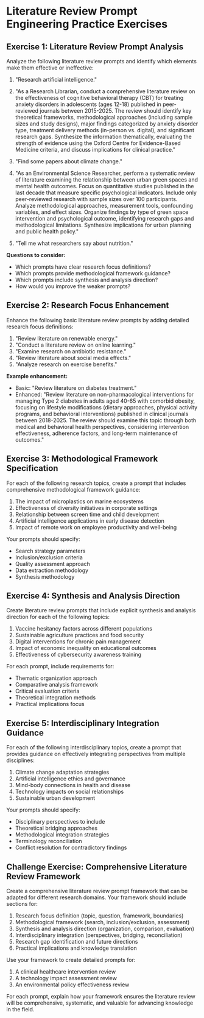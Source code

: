 # Literature Review Prompt Engineering Practice Exercises

## Exercise 1: Literature Review Prompt Analysis

Analyze the following literature review prompts and identify which elements make them effective or ineffective:

1. "Research artificial intelligence."

2. "As a Research Librarian, conduct a comprehensive literature review on the effectiveness of cognitive behavioral therapy (CBT) for treating anxiety disorders in adolescents (ages 12-18) published in peer-reviewed journals between 2015-2025. The review should identify key theoretical frameworks, methodological approaches (including sample sizes and study designs), major findings categorized by anxiety disorder type, treatment delivery methods (in-person vs. digital), and significant research gaps. Synthesize the information thematically, evaluating the strength of evidence using the Oxford Centre for Evidence-Based Medicine criteria, and discuss implications for clinical practice."

3. "Find some papers about climate change."

4. "As an Environmental Science Researcher, perform a systematic review of literature examining the relationship between urban green spaces and mental health outcomes. Focus on quantitative studies published in the last decade that measure specific psychological indicators. Include only peer-reviewed research with sample sizes over 100 participants. Analyze methodological approaches, measurement tools, confounding variables, and effect sizes. Organize findings by type of green space intervention and psychological outcome, identifying research gaps and methodological limitations. Synthesize implications for urban planning and public health policy."

5. "Tell me what researchers say about nutrition."

**Questions to consider:**
- Which prompts have clear research focus definitions?
- Which prompts provide methodological framework guidance?
- Which prompts include synthesis and analysis direction?
- How would you improve the weaker prompts?

## Exercise 2: Research Focus Enhancement

Enhance the following basic literature review prompts by adding detailed research focus definitions:

1. "Review literature on renewable energy."
2. "Conduct a literature review on online learning."
3. "Examine research on antibiotic resistance."
4. "Review literature about social media effects."
5. "Analyze research on exercise benefits."

**Example enhancement:**
- Basic: "Review literature on diabetes treatment."
- Enhanced: "Review literature on non-pharmacological interventions for managing Type 2 diabetes in adults aged 40-65 with comorbid obesity, focusing on lifestyle modifications (dietary approaches, physical activity programs, and behavioral interventions) published in clinical journals between 2018-2025. The review should examine this topic through both medical and behavioral health perspectives, considering intervention effectiveness, adherence factors, and long-term maintenance of outcomes."

## Exercise 3: Methodological Framework Specification

For each of the following research topics, create a prompt that includes comprehensive methodological framework guidance:

1. The impact of microplastics on marine ecosystems
2. Effectiveness of diversity initiatives in corporate settings
3. Relationship between screen time and child development
4. Artificial intelligence applications in early disease detection
5. Impact of remote work on employee productivity and well-being

Your prompts should specify:
- Search strategy parameters
- Inclusion/exclusion criteria
- Quality assessment approach
- Data extraction methodology
- Synthesis methodology

## Exercise 4: Synthesis and Analysis Direction

Create literature review prompts that include explicit synthesis and analysis direction for each of the following topics:

1. Vaccine hesitancy factors across different populations
2. Sustainable agriculture practices and food security
3. Digital interventions for chronic pain management
4. Impact of economic inequality on educational outcomes
5. Effectiveness of cybersecurity awareness training

For each prompt, include requirements for:
- Thematic organization approach
- Comparative analysis framework
- Critical evaluation criteria
- Theoretical integration methods
- Practical implications focus

## Exercise 5: Interdisciplinary Integration Guidance

For each of the following interdisciplinary topics, create a prompt that provides guidance on effectively integrating perspectives from multiple disciplines:

1. Climate change adaptation strategies
2. Artificial intelligence ethics and governance
3. Mind-body connections in health and disease
4. Technology impacts on social relationships
5. Sustainable urban development

Your prompts should specify:
- Disciplinary perspectives to include
- Theoretical bridging approaches
- Methodological integration strategies
- Terminology reconciliation
- Conflict resolution for contradictory findings

## Challenge Exercise: Comprehensive Literature Review Framework

Create a comprehensive literature review prompt framework that can be adapted for different research domains. Your framework should include sections for:

1. Research focus definition (topic, question, framework, boundaries)
2. Methodological framework (search, inclusion/exclusion, assessment)
3. Synthesis and analysis direction (organization, comparison, evaluation)
4. Interdisciplinary integration (perspectives, bridging, reconciliation)
5. Research gap identification and future directions
6. Practical implications and knowledge translation

Use your framework to create detailed prompts for:
1. A clinical healthcare intervention review
2. A technology impact assessment review
3. An environmental policy effectiveness review

For each prompt, explain how your framework ensures the literature review will be comprehensive, systematic, and valuable for advancing knowledge in the field.
